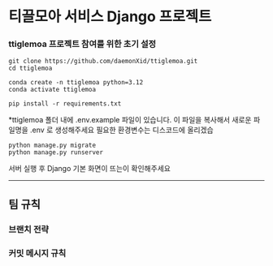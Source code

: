 # 티끌모아 서비스 Django 프로젝트

### ttiglemoa 프로젝트 참여를 위한 초기 설정 

```
git clone https://github.com/daemonXid/ttiglemoa.git
cd ttiglemoa

conda create -n ttiglemoa python=3.12
conda activate ttiglemoa

pip install -r requirements.txt
```

*ttiglemoa 폴더 내에 .env.example 파일이 있습니다. 
이 파일을 복사해서 새로운 파일명을 .env 로 생성해주세요
필요한 환경변수는 디스코드에 올리겠습

```
python manage.py migrate
python manage.py runserver
```

서버 실행 후 Django 기본 화면이 뜨는이 확인해주세요


---

## 팀 규칙
### 브랜치 전략


### 커밋 메시지 규칙